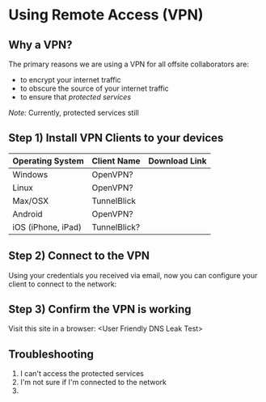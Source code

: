 # Using Remote Access \(VPN\)

## Why a VPN?

The primary reasons we are using a VPN for all offsite collaborators are:

* to encrypt your internet traffic
* to obscure the source of your internet traffic
* to ensure that _protected services_

_Note:_ Currently, protected services still

## Step 1\) Install VPN Clients to your devices

| Operating System | Client Name | Download Link |
| :--- | :--- | :--- |
| Windows | OpenVPN? |  |
| Linux | OpenVPN? |  |
| Max/OSX | TunnelBlick |  |
| Android | OpenVPN? |  |
| iOS \(iPhone, iPad\) | TunnelBlick? |  |

## Step 2\) Connect to the VPN

Using your credentials you received via email, now you can configure your client to connect to the network:

## Step 3\) Confirm the VPN is working

Visit this site in a browser: &lt;User Friendly DNS Leak Test&gt;

## Troubleshooting

1. I can't access the protected services
2. I'm not sure if I'm connected to the network
3. 


